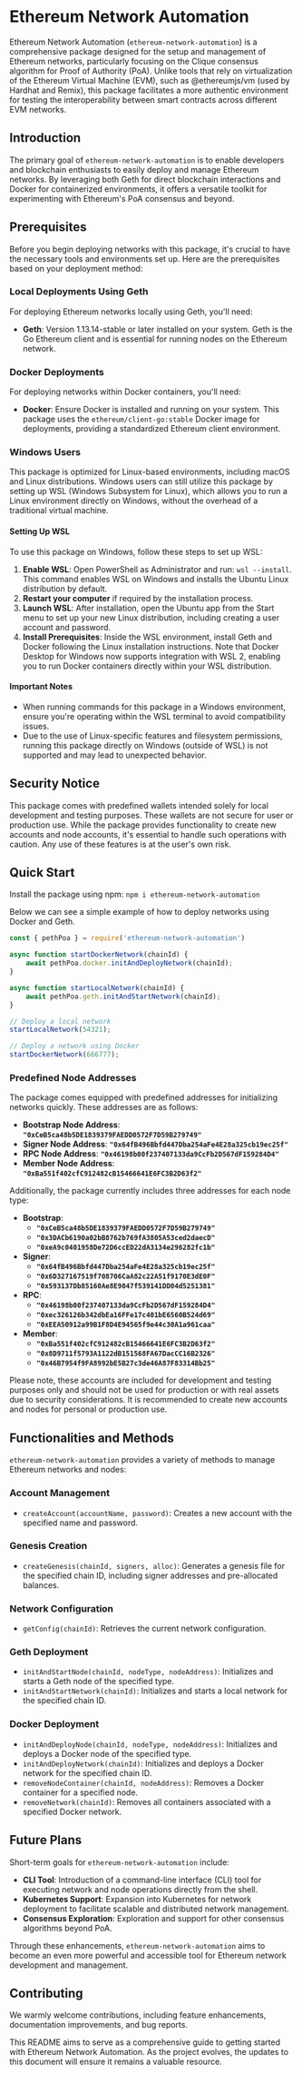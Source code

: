 # Ethereum Network Automation

Ethereum Network Automation (`ethereum-network-automation`) is a comprehensive package designed for the setup and management of Ethereum networks, particularly focusing on the Clique consensus algorithm for Proof of Authority (PoA). Unlike tools that rely on virtualization of the Ethereum Virtual Machine (EVM), such as @ethereumjs/vm (used by Hardhat and Remix), this package facilitates a more authentic environment for testing the interoperability between smart contracts across different EVM networks.

## Introduction

The primary goal of `ethereum-network-automation` is to enable developers and blockchain enthusiasts to easily deploy and manage Ethereum networks. By leveraging both Geth for direct blockchain interactions and Docker for containerized environments, it offers a versatile toolkit for experimenting with Ethereum's PoA consensus and beyond.

## Prerequisites

Before you begin deploying networks with this package, it's crucial to have the necessary tools and environments set up. Here are the prerequisites based on your deployment method:

### Local Deployments Using Geth
For deploying Ethereum networks locally using Geth, you'll need:
- **Geth**: Version 1.13.14-stable or later installed on your system. Geth is the Go Ethereum client and is essential for running nodes on the Ethereum network.

### Docker Deployments
For deploying networks within Docker containers, you'll need:
- **Docker**: Ensure Docker is installed and running on your system. This package uses the `ethereum/client-go:stable` Docker image for deployments, providing a standardized Ethereum client environment.

### Windows Users
This package is optimized for Linux-based environments, including macOS and Linux distributions. Windows users can still utilize this package by setting up WSL (Windows Subsystem for Linux), which allows you to run a Linux environment directly on Windows, without the overhead of a traditional virtual machine.

#### Setting Up WSL
To use this package on Windows, follow these steps to set up WSL:
1. **Enable WSL**: Open PowerShell as Administrator and run: `wsl --install`. This command enables WSL on Windows and installs the Ubuntu Linux distribution by default.
2. **Restart your computer** if required by the installation process.
3. **Launch WSL**: After installation, open the Ubuntu app from the Start menu to set up your new Linux distribution, including creating a user account and password.
4. **Install Prerequisites**: Inside the WSL environment, install Geth and Docker following the Linux installation instructions. Note that Docker Desktop for Windows now supports integration with WSL 2, enabling you to run Docker containers directly within your WSL distribution.

#### Important Notes
- When running commands for this package in a Windows environment, ensure you're operating within the WSL terminal to avoid compatibility issues.
- Due to the use of Linux-specific features and filesystem permissions, running this package directly on Windows (outside of WSL) is not supported and may lead to unexpected behavior.

## Security Notice

This package comes with predefined wallets intended solely for local development and testing purposes. These wallets are not secure for user or production use. While the package provides functionality to create new accounts and node accounts, it's essential to handle such operations with caution. Any use of these features is at the user's own risk.

## Quick Start
Install the package using npm:
`npm i ethereum-network-automation`

Below we can see a simple example of how to deploy networks using Docker and Geth.

```js
const { pethPoa } = require('ethereum-network-automation')

async function startDockerNetwork(chainId) {
    await pethPoa.docker.initAndDeployNetwork(chainId);
}

async function startLocalNetwork(chainId) {
    await pethPoa.geth.initAndStartNetwork(chainId);
}

// Deploy a local network
startLocalNetwork(54321);

// Deploy a network using Docker
startDockerNetwork(666777);
```
### **Predefined Node Addresses**

The package comes equipped with predefined addresses for initializing networks quickly. These addresses are as follows:

- **Bootstrap Node Address**: **`"0xCeB5ca48b5DE1839379FAEDD0572F7D59B279749"`**
- **Signer Node Address**: **`"0x64fB496Bbfd447Dba254aFe4E28a325cb19ec25f"`**
- **RPC Node Address**: **`"0x46198b00f237407133da9CcFb2D567dF159284D4"`**
- **Member Node Address**: **`"0xBa551f402cfC912482cB15466641E6FC3B2D63f2"`**

Additionally, the package currently includes three addresses for each node type:

- **Bootstrap**:
    - **`"0xCeB5ca48b5DE1839379FAEDD0572F7D59B279749"`**
    - **`"0x3DACb6190a02bB8762b769fA3805A53ced2daecD"`**
    - **`"0xeA9c0401958De72D6ccED22dA3134e296282fc1b"`**
- **Signer**:
    - **`"0x64fB496Bbfd447Dba254aFe4E28a325cb19ec25f"`**
    - **`"0x6D327167519f708706CaA82c22A51f9170E3dE0F"`**
    - **`"0x593137Db85160Ae8E9047f539141DD04d5251381"`**
- **RPC**:
    - **`"0x46198b00f237407133da9CcFb2D567dF159284D4"`**
    - **`"0xec326126b342dbEa16FFe17c401bE6560B524d69"`**
    - **`"0xEEA50912a99B1F8D4E94565f9e44c30A1a961caa"`**
- **Member**:
    - **`"0xBa551f402cfC912482cB15466641E6FC3B2D63f2"`**
    - **`"0x8D9711f5793A1122dB151568FA67DacCC16B2326"`**
    - **`"0x46B7954f9FA8992bE5B27c3de46A87F83314Bb25"`**

Please note, these accounts are included for development and testing purposes only and should not be used for production or with real assets due to security considerations. It is recommended to create new accounts and nodes for personal or production use.
## Functionalities and Methods

`ethereum-network-automation` provides a variety of methods to manage Ethereum networks and nodes:

### Account Management

- `createAccount(accountName, password)`: Creates a new account with the specified name and password.

### Genesis Creation

- `createGenesis(chainId, signers, alloc)`: Generates a genesis file for the specified chain ID, including signer addresses and pre-allocated balances.

### Network Configuration

- `getConfig(chainId)`: Retrieves the current network configuration.

### Geth Deployment

- `initAndStartNode(chainId, nodeType, nodeAddress)`: Initializes and starts a Geth node of the specified type.
- `initAndStartNetwork(chainId)`: Initializes and starts a local network for the specified chain ID.

### Docker Deployment

- `initAndDeployNode(chainId, nodeType, nodeAddress)`: Initializes and deploys a Docker node of the specified type.
- `initAndDeployNetwork(chainId)`: Initializes and deploys a Docker network for the specified chain ID.
- `removeNodeContainer(chainId, nodeAddress)`: Removes a Docker container for a specified node.
- `removeNetwork(chainId)`: Removes all containers associated with a specified Docker network.

## Future Plans

Short-term goals for `ethereum-network-automation` include:

- **CLI Tool**: Introduction of a command-line interface (CLI) tool for executing network and node operations directly from the shell.
- **Kubernetes Support**: Expansion into Kubernetes for network deployment to facilitate scalable and distributed network management.
- **Consensus Exploration**: Exploration and support for other consensus algorithms beyond PoA.

Through these enhancements, `ethereum-network-automation` aims to become an even more powerful and accessible tool for Ethereum network development and management.

## **Contributing**

We warmly welcome contributions, including feature enhancements, documentation improvements, and bug reports.

This README aims to serve as a comprehensive guide to getting started with Ethereum Network Automation. As the project evolves, the updates to this document will ensure it remains a valuable resource.